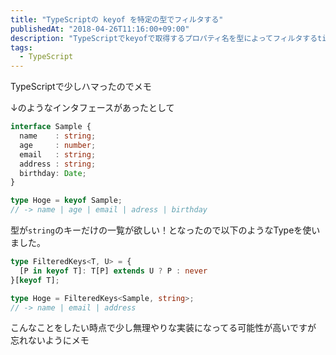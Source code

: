 ```yaml
---
title: "TypeScriptの keyof を特定の型でフィルタする"
publishedAt: "2018-04-26T11:16:00+09:00"
description: "TypeScriptでkeyofで取得するプロパティ名を型によってフィルタするtipsです。"
tags:
  - TypeScript
---
```


TypeScriptで少しハマったのでメモ

↓のようなインタフェースがあったとして

```typescript
interface Sample {
  name    : string;
  age     : number;
  email   : string;
  address : string;
  birthday: Date;
}

type Hoge = keyof Sample;
// -> name | age | email | adress | birthday
```

型が`string`のキーだけの一覧が欲しい！となったので以下のようなTypeを使いました。

```typescript
type FilteredKeys<T, U> = {
  [P in keyof T]: T[P] extends U ? P : never
}[keyof T];

type Hoge = FilteredKeys<Sample, string>;
// -> name | email | address
```

こんなことをしたい時点で少し無理やりな実装になってる可能性が高いですが
忘れないようにメモ
